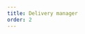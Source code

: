 ```yaml
---
title: Delivery manager
order: 2
---
```


<!-- 
The delivery manager is responsible for making sure the team is set up to deliver.

The role includes:

* helping the team to create an environment of continuous improvement
* making sure what's in the backlog can be delivered
* removing blockers and obstacles for the team
* supporting governance, finances, resourcing and procurement

Delivery managers often help facilitate [regular team agile ceremonies](#), like sprint planning and retrospectives.

[[toc]]


# Delivery managers are not project managers

If you're new to agile teams, it's important not to think of the delivery manager as a project manager. There are some significant differences.

Compared to a project manager, delivery managers:

* are part of the team [for the long haul](../../#the-unit-of-delivery-is-the-team), not just a single project
* play an enabling role for the team over directing the work
* are responsible for the ways of working and team health, not just the timeframes and deliverables


# Supporting continuous improvement

The most important role the delivery manager plays in the team is in supporting a culture of continuous improvement.

For teams to successfully take an agile approach, the foundations need to be in place to allow for regular ideation, delivery and testing in short feedback loops.

This isn't just about mindset. There are some 'hard' enablers too, like:

* creating [a physical working environment for the team](https://www.gov.uk/service-manual/agile-delivery/create-agile-working-environment) that supports agile activities
* setting up testing, change and deployment processes that help the team to release software frequently
* making sure insights from users are regularly making their way into planning


# Making sure the sprint can be delivered

It's the delivery manager's job to make sure the team commits to the right amount of work each sprint. Too little, and the team will finish up the work early. Too much, and the team won't meet their sprint goals.

It's normal for this to create a healthy tension between the product manager and delivery manager: the product manager wants to deliver as much as possible in a sprint, and the delivery manager wants to make sure that what's in the backlog can actually get done.

Teams that have worked together for enough sprints will get better at estimating the effort required for a given user story, and be able to calculate the _velocity_ of the team: the total effort the team can reasonably deliver in a sprint.


# Removing blockers

No delivery team gets far without encountering obstacles in their path.

This might be:

* an unexpected dependency with another team
* a technical or operational hurdle
* a last-minute issue raised by a stakeholder

In these situations, the delivery manager takes on the 'blockers', working to remove them so the team can continue to deliver.

Great delivery managers develop an eye for spotting potential blockers on the horizon, and are able to head them off at the pass _before_ they hit the team.
-->